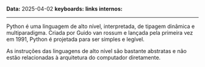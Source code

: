 
**Data:** 2025-04-02
**keyboards:** 
**links internos:** 
___

Python é uma linguagem de alto nível, interpretada, de tipagem dinâmica e multiparadigma.
Criada por Guido van rossum e lançada pela primeira vez em 1991, Python é projetada para ser simples e legível.

As instruções das linguagens de alto nível são bastante abstratas e não estão relacionadas à arquitetura do computador diretamente.